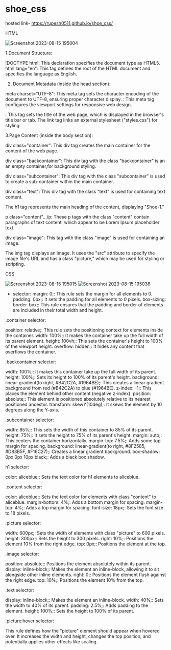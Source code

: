 # shoe_css
hosted link-  https://rupesh0511.github.io/shoe_css/

HTML


![Screenshot 2023-08-15 195004](https://github.com/rupesh0511/shoe_css/assets/69234169/9444b437-6d0e-4b61-ba1f-ea11f05fa3e9)

1.Document Structure:

!DOCTYPE html: This declaration specifies the document type as HTML5.
html lang="en": This tag defines the root of the HTML document and specifies the language as English.

2. Document Metadata (inside the head section):

meta charset="UTF-8": This meta tag sets the character encoding of the document to UTF-8, ensuring proper character display.
<meta name="viewport" content="width=device-width, initial-scale=1.0">: This meta tag configures the viewport settings for responsive web design.
<title>Document</title>: This tag sets the title of the web page, which is displayed in the browser's title bar or tab.
The link tag links an external stylesheet ("styles.css") for styling.

  
3.Page Content (inside the body section):

div class="container": This div tag creates the main container for the content of the web page.

div class="backcontainer": This div tag with the class "backcontainer" is an an empty container,for background styling.

div class="subcontainer": This div tag with the class "subcontainer" is used to create a sub-container within the main container.

div class="text": This div tag with the class "text" is used for containing text content.

 The h1 tag represents the main heading of the content, displaying "Shoe-1."

p class="content".../p: These p tags with the class "content" contain paragraphs of text content, which appear to be Lorem Ipsum placeholder text.

div class="image": This tag with the class "image" is used for containing an image.

The img tag displays an image. It uses the "src" attribute to specify the image file's URL and has a class "picture," which may be used for styling or scripting.


CSS


![Screenshot 2023-08-15 195015](https://github.com/rupesh0511/shoe_css/assets/69234169/c14d2b1e-6c20-4194-b1b6-3f7b91e7569f)
![Screenshot 2023-08-15 195036](https://github.com/rupesh0511/shoe_css/assets/69234169/900e3046-34e5-452a-9db7-b5bebbe9f0ad)


* selector:
  margin: 0;: This rule sets the margin for all elements to 0.
padding: 0px;: It sets the padding for all elements to 0 pixels.
box-sizing: border-box;: This rule ensures that the padding and border of elements are included in their total width and height.

.container selector:

position: relative;: This rule sets the positioning context for elements inside the container.
width: 100%;: It makes the container take up the full width of its parent element.
height: 100vh;: This sets the container's height to 100% of the viewport height.
overflow: hidden;: It hides any content that overflows the container.

.backcontainer selector:

width: 100%;: It makes this container take up the full width of its parent.
height: 100%;: Sets its height to 100% of its parent's height.
background: linear-gradient(to right, #B42C2A, #1964BE);: This creates a linear gradient background from red (#B42C2A) to blue (#1964BE).
z-index: -1;: This places the element behind other content (negative z-index).
position: absolute;: This element is positioned absolutely relative to its nearest positioned ancestor.
transform: skewY(10deg);: It skews the element by 10 degrees along the Y-axis.

.subcontainer selector:

width: 85%;: This sets the width of this container to 85% of its parent.
height: 75%;: It sets the height to 75% of its parent's height.
margin: auto;: This centers the container horizontally.
margin-top: 7.5%;: Adds some top margin for spacing.
background: linear-gradient(to right, #8F2585, #D83B5F, #F16C27);: Creates a linear gradient background.
box-shadow: 0px 0px 10px black;: Adds a black box shadow.

h1 selector:

color: aliceblue;: Sets the text color for h1 elements to aliceblue.

.content selector:

color: aliceblue;: Sets the text color for elements with class "content" to aliceblue.
margin-bottom: 4%;: Adds a bottom margin for spacing.
margin-top: 4%;: Adds a top margin for spacing.
font-size: 18px;: Sets the font size to 18 pixels.

.picture selector:

width: 600px;: Sets the width of elements with class "picture" to 600 pixels.
height: 300px;: Sets the height to 300 pixels.
right: 10%;: Positions the element 10% from the right edge.
top: 0px;: Positions the element at the top.


.image selector:

position: absolute;: Positions the element absolutely within its parent.
display: inline-block;: Makes the element an inline-block, allowing it to sit alongside other inline elements.
right: 0;: Positions the element flush against the right edge.
top: 10%;: Positions the element 10% from the top.

.text selector:

display: inline-block;: Makes the element an inline-block.
width: 40%;: Sets the width to 40% of its parent.
padding: 2.5%;: Adds padding to the element.
height: 100%;: Sets the height to 100% of its parent.

.picture:hover selector:

This rule defines how the "picture" element should appear when hovered over.
It increases the width and height, changes the top position, and potentially applies other effects like scaling.

